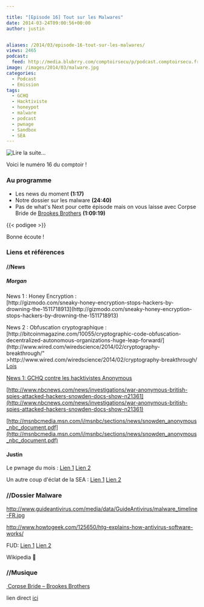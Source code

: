 ```yaml
---

title: "[Episode 16] Tout sur les Malwares"
date: 2014-03-24T09:00:56+00:00
author: justin


aliases: /2014/03/episode-16-tout-sur-les-malwares/
views: 2465
podcast:
  feed: http://media.blubrry.com/comptoirsecu/p/podcast.comptoirsecu.fr/CSEC.EP16.2014-03-23.MALWARE.mp3
image: /images/2014/03/malware.jpg
categories:
  - Podcast
  - Emission
tags:
  - GCHQ
  - Hacktiviste
  - honeypot
  - malware
  - podcast
  - pwnage
  - Sandbox
  - SEA
---
```

![](https://www.comptoirsecu.fr/wp-includes/js/tinymce/plugins/wordpress/img/trans.gif "Lire la suite…")

Voici le numéro 16 du comptoir !

### Au programme

  * Les news du moment **(1:17)**
  * Notre dossier sur les malware **(24:40)**
  * Pas de what's Next pour cette épisode mais on vous laisse avec Corpse Bride de [Brookes Brothers](https://soundcloud.com/brookesbrothers) **(1:09:19)**



  {{< podigee >}}






Bonne écoute !



### Liens et références



#### //News

##### Morgan

<p dir="ltr">
  News 1 : Honey Encryption :<br /> [http://gizmodo.com/sneaky-honey-encryption-stops-hackers-by-drowning-the-1511718913](http://gizmodo.com/sneaky-honey-encryption-stops-hackers-by-drowning-the-1511718913)


<p dir="ltr">
  News 2 : Obfuscation cryptographique :<br /> [http://bitcoinmagazine.com/10055/cryptographic-code-obfuscation-decentralized-autonomous-organizations-huge-leap-forward/](http://www.wired.com/wiredscience/2014/02/cryptography-breakthrough/" >http://www.wired.com/wiredscience/2014/02/cryptography-breakthrough/</a><br /> <a href="http://bitcoinmagazine.com/10055/cryptographic-code-obfuscation-decentralized-autonomous-organizations-huge-leap-forward/)


<h4 dir="ltr">
  Lois
</h4>


  News 1: GCHQ contre les hacktivistes Anonymous



  [http://www.nbcnews.com/news/investigations/war-anonymous-british-spies-attacked-hackers-snowden-docs-show-n21361](http://www.nbcnews.com/news/investigations/war-anonymous-british-spies-attacked-hackers-snowden-docs-show-n21361)



  [http://msnbcmedia.msn.com/i/msnbc/sections/news/snowden_anonymous_nbc_document.pdf](http://msnbcmedia.msn.com/i/msnbc/sections/news/snowden_anonymous_nbc_document.pdf)





#### Justin

Le pwnage du mois : [Lien 1](http://news.cnet.com/8301-1009_3-57618917-83/hackers-hit-tesco-as-over-2200-accounts-compromised/?part=rss&tag=feed&subj=News-Security&Privacy) [Lien 2](http://securityaffairs.co/wordpress/22313/hacking/kickstarter-site-hacked.html)

Un autre coup d'éclat de la SEA : [Lien 1](http://securityaffairs.co/wordpress/22241/hacking/sea-hacked-forbes.html) [Lien 2](http://securityaffairs.co/wordpress/21975/hacking/syrian-electronic-army-hacks-facebook.html)



### //Dossier Malware

<http://www.guideantivirus.com/media/data/GuideAntivirus/malware_timeline-FR.jpg>

<http://www.howtogeek.com/125650/htg-explains-how-antivirus-software-works/>

FUD: [Lien 1](http://www.crypters.net/fud-crypter/) [Lien 2](http://cypherx.org/fr/)

Wikipedia 🙂



### //Musique

[ Corpse Bride – Brookes Brothers](https://soundcloud.com/brookesbrothers/corpse-bride)

lien direct [ici](http://media.blubrry.com/comptoirsecu/p/www.comptoirsecu.fr/Episode/ComptoirSecu_Episode_16_Malware.mp3)
